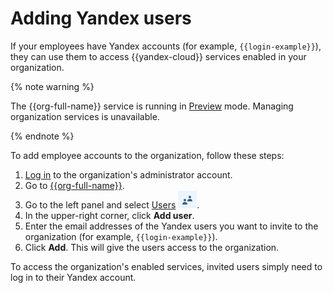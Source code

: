 # Adding Yandex users

If your employees have Yandex accounts (for example, `{{login-example}}`), they can use them to access {{yandex-cloud}} services enabled in your organization.

{% note warning %}

The {{org-full-name}} service is running in [Preview](../overview/concepts/launch-stages.md) mode. Managing organization services is unavailable.

{% endnote %}

To add employee accounts to the organization, follow these steps:

1. [Log in]({{link-passport}}) to the organization's administrator account.
1. Go to [{{org-full-name}}]({{link-org-main}}).
1. Go to the left panel and select [Users]({{link-org-users}}) ![icon-users](../_assets/organization/icon-users.png).
1. In the upper-right corner, click **Add user**.
1. Enter the email addresses of the Yandex users you want to invite to the organization (for example, `{{login-example}}`).
1. Click **Add**. This will give the users access to the organization.

To access the organization's enabled services, invited users simply need to log in to their Yandex account.

